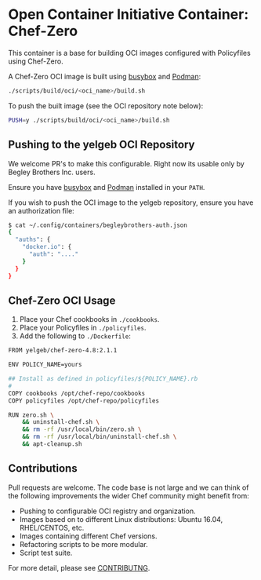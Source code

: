 # Open Container Initiative Container: Chef-Zero

This container is a base for building OCI images configured with
Policyfiles using Chef-Zero.

A Chef-Zero OCI image is built using [busybox](https://busybox.net/) and
[Podman](https://podman.io/):

```bash
./scripts/build/oci/<oci_name>/build.sh
```

To push the built image (see the OCI repository note below):

```bash
PUSH=y ./scripts/build/oci/<oci_name>/build.sh
```

## Pushing to the yelgeb OCI Repository

We welcome PR's to make this configurable. Right now its usable only by
Begley Brothers Inc. users.

Ensure you have [busybox](https://busybox.net/) and
[Podman](https://podman.io/) installed in your `PATH`.

If you wish to push the OCI image to the yelgeb repository, ensure you have an
authorization file:

```bash
$ cat ~/.config/containers/begleybrothers-auth.json
{
  "auths": {
    "docker.io": {
      "auth": "...."
    }
  }
}
```

## Chef-Zero OCI Usage

1. Place your Chef cookbooks in `./cookbooks`.
2. Place your Policyfiles in `./policyfiles`.
3. Add the following to `./Dockerfile`:

```bash
FROM yelgeb/chef-zero-4.8:2.1.1

ENV POLICY_NAME=yours

## Install as defined in policyfiles/${POLICY_NAME}.rb
#
COPY cookbooks /opt/chef-repo/cookbooks
COPY policyfiles /opt/chef-repo/policyfiles

RUN zero.sh \
    && uninstall-chef.sh \
    && rm -rf /usr/local/bin/zero.sh \
    && rm -rf /usr/local/bin/uninstall-chef.sh \
    && apt-cleanup.sh
```

## Contributions

Pull requests are welcome.
The code base is not large and we can think of the following improvements
the wider Chef community might benefit from:

- Pushing to configurable OCI registry and organization.
- Images based on to different Linux distributions: Ubuntu 16.04, RHEL/CENTOS, etc.
- Images containing different Chef versions.
- Refactoring scripts to be more modular.
- Script test suite.

For more detail, please see [CONTRIBUTNG](./CONTRIBUTING).

